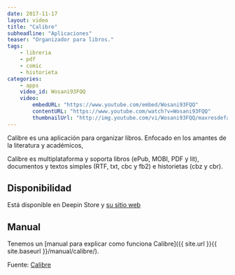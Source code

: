 ```yaml
---
date: 2017-11-17
layout: video
title: "Calibre"
subheadline: "Aplicaciones"
teaser: "Organizador para libros."
tags:
    - libreria
    - pdf
    - comic
    - historieta
categories:
    - apps
    video_id: Wosani93FQQ
    video:
        embedURL: "https://www.youtube.com/embed/Wosani93FQQ"
        contentURL: "https://www.youtube.com/watch?v=Wosani93FQQ"
        thumbnailUrl: "http://img.youtube.com/vi/Wosani93FQQ/maxresdefault.jpg"
---
```

<!--more-->

Calibre es una aplicación para organizar libros. Enfocado en los amantes de la literatura y académicos,

Calibre es multiplataforma y soporta libros (ePub, MOBI, PDF y lit), documentos y textos simples (RTF, txt, cbc y fb2) e historietas (cbz y cbr).

## Disponibilidad

Está disponible en Deepin Store y [su sitio web](https://calibre-ebook.com/)

## Manual

Tenemos un [manual para explicar como funciona Calibre]({{ site.url }}{{ site.baseurl }}/manual/calibre/).

Fuente: [Calibre](https://calibre-ebook.com/)
